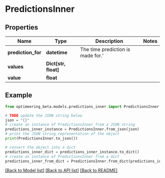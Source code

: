 # PredictionsInner


## Properties

Name | Type | Description | Notes
------------ | ------------- | ------------- | -------------
**prediction_for** | **datetime** | The time prediction is made for.&#39; | 
**values** | **Dict[str, float]** |  | 
**value** | **float** |  | 

## Example

```python
from optimeering_beta.models.predictions_inner import PredictionsInner

# TODO update the JSON string below
json = "{}"
# create an instance of PredictionsInner from a JSON string
predictions_inner_instance = PredictionsInner.from_json(json)
# print the JSON string representation of the object
print(PredictionsInner.to_json())

# convert the object into a dict
predictions_inner_dict = predictions_inner_instance.to_dict()
# create an instance of PredictionsInner from a dict
predictions_inner_from_dict = PredictionsInner.from_dict(predictions_inner_dict)
```
[[Back to Model list]](../README.md#documentation-for-models) [[Back to API list]](../README.md#documentation-for-api-endpoints) [[Back to README]](../README.md)


